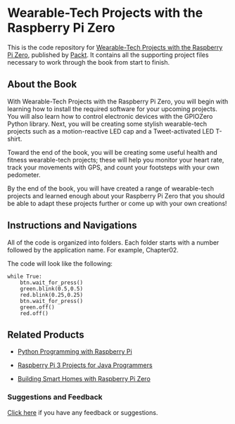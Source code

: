 
# Wearable-Tech Projects with the Raspberry Pi Zero
This is the code repository for [Wearable-Tech Projects with the Raspberry Pi Zero](https://www.packtpub.com/hardware-and-creative/wearable-tech-projects-raspberry-pi-zero?utm_source=github&utm_medium=repository&utm_campaign=9781786468819), published by [Packt](https://www.packtpub.com). It contains all the supporting project files necessary to work through the book from start to finish.
## About the Book
With Wearable-Tech Projects with the Raspberry Pi Zero, you will begin with learning how to install the required software for your upcoming projects. You will also learn how to control electronic devices with the GPIOZero Python library. Next, you will be creating some stylish wearable-tech projects such as a motion-reactive LED cap and a Tweet-activated LED T-shirt.

Toward the end of the book, you will be creating some useful health and fitness wearable-tech projects; these will help you monitor your heart rate, track your movements with GPS, and count your footsteps with your own pedometer.

By the end of the book, you will have created a range of wearable-tech projects and learned enough about your Raspberry Pi Zero that you should be able to adapt these projects further or come up with your own creations!
## Instructions and Navigations
All of the code is organized into folders. Each folder starts with a number followed by the application name. For example, Chapter02.



The code will look like the following:
```
while True:
    btn.wait_for_press()
    green.blink(0.5,0.5)
    red.blink(0.25,0.25)
    btn.wait_for_press()
    green.off()
    red.off()
```



## Related Products
* [Python Programming with Raspberry Pi](https://www.packtpub.com/hardware-and-creative/python-programming-raspberry-pi?utm_source=github&utm_medium=repository&utm_campaign=9781786467577)

* [Raspberry Pi 3 Projects for Java Programmers](https://www.packtpub.com/hardware-and-creative/raspberry-pi-3-projects-java-programmers?utm_source=github&utm_medium=repository&utm_campaign=9781786462121)

* [Building Smart Homes with Raspberry Pi Zero](https://www.packtpub.com/hardware-and-creative/building-smart-homes-raspberry-pi-zero?utm_source=github&utm_medium=repository&utm_campaign=9781786466952)
### Suggestions and Feedback
[Click here](https://docs.google.com/forms/d/e/1FAIpQLSe5qwunkGf6PUvzPirPDtuy1Du5Rlzew23UBp2S-P3wB-GcwQ/viewform) if you have any feedback or suggestions.
